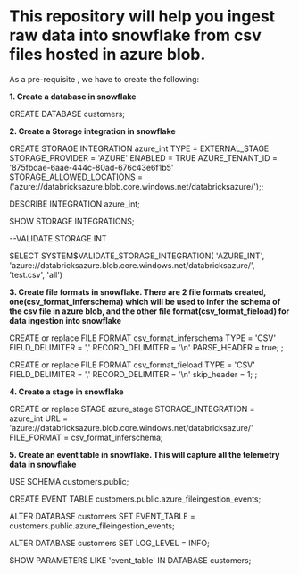 # This repository will help you ingest raw data into snowflake from csv files hosted in azure blob.

As a pre-requisite , we have to create the following:

**1. Create a database in snowflake**

CREATE DATABASE customers;

**2. Create a Storage integration in snowflake**

CREATE STORAGE INTEGRATION azure_int
  TYPE = EXTERNAL_STAGE
  STORAGE_PROVIDER = 'AZURE'
  ENABLED = TRUE
  AZURE_TENANT_ID = '875fbdae-6aae-444c-80ad-676c43e6f1b5'
  STORAGE_ALLOWED_LOCATIONS = ('azure://databricksazure.blob.core.windows.net/databricksazure/');;

  DESCRIBE INTEGRATION azure_int;
  
  SHOW STORAGE INTEGRATIONS;
  
  --VALIDATE STORAGE INT
  
  SELECT
  SYSTEM$VALIDATE_STORAGE_INTEGRATION(
    'AZURE_INT',
    'azure://databricksazure.blob.core.windows.net/databricksazure/',
    'test.csv', 'all')
    
**3. Create file formats in snowflake. There are 2 file formats created, one(csv_format_inferschema) which will be used to infer the schema of the csv file in azure blob, and the other file format(csv_format_fieload) for data ingestion into snowflake**
   
CREATE or replace FILE FORMAT csv_format_inferschema 
  TYPE = 'CSV' 
  FIELD_DELIMITER = ',' 
  RECORD_DELIMITER = '\n' 
  PARSE_HEADER = true;
  ;

CREATE or replace FILE FORMAT csv_format_fieload 
  TYPE = 'CSV' 
  FIELD_DELIMITER = ',' 
  RECORD_DELIMITER = '\n' 
  skip_header = 1;
  ;  


**4. Create a stage in snowflake**

CREATE or replace STAGE azure_stage
  STORAGE_INTEGRATION = azure_int
  URL = 'azure://databricksazure.blob.core.windows.net/databricksazure/'
  FILE_FORMAT = csv_format_inferschema;


**5. Create an event table in snowflake. This will capture all the telemetry data in snowflake**

USE SCHEMA customers.public;

CREATE EVENT TABLE customers.public.azure_fileingestion_events;

ALTER DATABASE customers SET EVENT_TABLE = customers.public.azure_fileingestion_events;

ALTER DATABASE customers SET LOG_LEVEL = INFO;

SHOW PARAMETERS LIKE 'event_table' IN DATABASE customers;   
 

 
